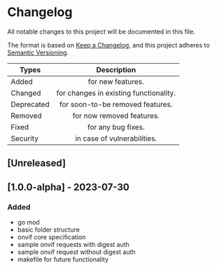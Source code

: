 # Changelog

All notable changes to this project will be documented in this file.

The format is based on [Keep a Changelog](https://keepachangelog.com/en/1.0.0/),
and this project adheres to [Semantic Versioning](https://semver.org/spec/v2.0.0.html).

| Types      |              Description               |
| ---------- | :------------------------------------: |
| Added      |           for new features.            |
| Changed    | for changes in existing functionality. |
| Deprecated |    for soon-to-be removed features.    |
| Removed    |       for now removed features.        |
| Fixed      |           for any bug fixes.           |
| Security   |      in case of vulnerabilities.       |

## [Unreleased]

## [1.0.0-alpha] - 2023-07-30

### Added
- go mod 
- basic folder structure
- onvif core specification
- sample onvif requests with digest auth
- sample onvif request without digest auth
- makefile for future functionality
